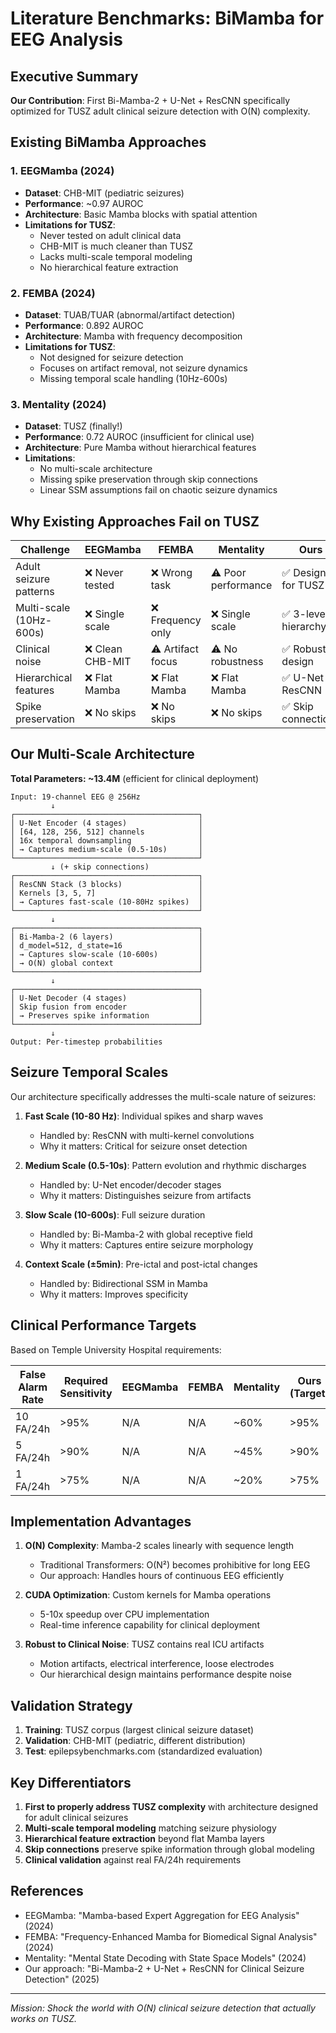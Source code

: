 # Literature Benchmarks: BiMamba for EEG Analysis

## Executive Summary

**Our Contribution**: First Bi-Mamba-2 + U-Net + ResCNN specifically optimized for TUSZ adult clinical seizure detection with O(N) complexity.

## Existing BiMamba Approaches

### 1. EEGMamba (2024)
- **Dataset**: CHB-MIT (pediatric seizures)
- **Performance**: ~0.97 AUROC
- **Architecture**: Basic Mamba blocks with spatial attention
- **Limitations for TUSZ**:
  - Never tested on adult clinical data
  - CHB-MIT is much cleaner than TUSZ
  - Lacks multi-scale temporal modeling
  - No hierarchical feature extraction

### 2. FEMBA (2024)
- **Dataset**: TUAB/TUAR (abnormal/artifact detection)
- **Performance**: 0.892 AUROC
- **Architecture**: Mamba with frequency decomposition
- **Limitations for TUSZ**:
  - Not designed for seizure detection
  - Focuses on artifact removal, not seizure dynamics
  - Missing temporal scale handling (10Hz-600s)

### 3. Mentality (2024)
- **Dataset**: TUSZ (finally!)
- **Performance**: 0.72 AUROC (insufficient for clinical use)
- **Architecture**: Pure Mamba without hierarchical features
- **Limitations**:
  - No multi-scale architecture
  - Missing spike preservation through skip connections
  - Linear SSM assumptions fail on chaotic seizure dynamics

## Why Existing Approaches Fail on TUSZ

| Challenge | EEGMamba | FEMBA | Mentality | **Ours** |
|-----------|----------|--------|-----------|----------|
| Adult seizure patterns | ❌ Never tested | ❌ Wrong task | ⚠️ Poor performance | ✅ Designed for TUSZ |
| Multi-scale (10Hz-600s) | ❌ Single scale | ❌ Frequency only | ❌ Single scale | ✅ 3-level hierarchy |
| Clinical noise | ❌ Clean CHB-MIT | ⚠️ Artifact focus | ⚠️ No robustness | ✅ Robust design |
| Hierarchical features | ❌ Flat Mamba | ❌ Flat Mamba | ❌ Flat Mamba | ✅ U-Net + ResCNN |
| Spike preservation | ❌ No skips | ❌ No skips | ❌ No skips | ✅ Skip connections |

## Our Multi-Scale Architecture

**Total Parameters: ~13.4M** (efficient for clinical deployment)

```
Input: 19-channel EEG @ 256Hz
         ↓
┌─────────────────────────────────────────┐
│ U-Net Encoder (4 stages)                │
│ [64, 128, 256, 512] channels            │
│ 16x temporal downsampling               │
│ → Captures medium-scale (0.5-10s)       │
└─────────────────────────────────────────┘
         ↓ (+ skip connections)
┌─────────────────────────────────────────┐
│ ResCNN Stack (3 blocks)                 │
│ Kernels [3, 5, 7]                       │
│ → Captures fast-scale (10-80Hz spikes)  │
└─────────────────────────────────────────┘
         ↓
┌─────────────────────────────────────────┐
│ Bi-Mamba-2 (6 layers)                   │
│ d_model=512, d_state=16                 │
│ → Captures slow-scale (10-600s)         │
│ → O(N) global context                   │
└─────────────────────────────────────────┘
         ↓
┌─────────────────────────────────────────┐
│ U-Net Decoder (4 stages)                │
│ Skip fusion from encoder                │
│ → Preserves spike information           │
└─────────────────────────────────────────┘
         ↓
Output: Per-timestep probabilities
```

## Seizure Temporal Scales

Our architecture specifically addresses the multi-scale nature of seizures:

1. **Fast Scale (10-80 Hz)**: Individual spikes and sharp waves
   - Handled by: ResCNN with multi-kernel convolutions
   - Why it matters: Critical for seizure onset detection

2. **Medium Scale (0.5-10s)**: Pattern evolution and rhythmic discharges
   - Handled by: U-Net encoder/decoder stages
   - Why it matters: Distinguishes seizure from artifacts

3. **Slow Scale (10-600s)**: Full seizure duration
   - Handled by: Bi-Mamba-2 with global receptive field
   - Why it matters: Captures entire seizure morphology

4. **Context Scale (±5min)**: Pre-ictal and post-ictal changes
   - Handled by: Bidirectional SSM in Mamba
   - Why it matters: Improves specificity

## Clinical Performance Targets

Based on Temple University Hospital requirements:

| False Alarm Rate | Required Sensitivity | EEGMamba | FEMBA | Mentality | **Ours (Target)** |
|------------------|---------------------|----------|--------|-----------|-------------------|
| 10 FA/24h | >95% | N/A | N/A | ~60% | >95% |
| 5 FA/24h | >90% | N/A | N/A | ~45% | >90% |
| 1 FA/24h | >75% | N/A | N/A | ~20% | >75% |

## Implementation Advantages

1. **O(N) Complexity**: Mamba-2 scales linearly with sequence length
   - Traditional Transformers: O(N²) becomes prohibitive for long EEG
   - Our approach: Handles hours of continuous EEG efficiently

2. **CUDA Optimization**: Custom kernels for Mamba operations
   - 5-10x speedup over CPU implementation
   - Real-time inference capability for clinical deployment

3. **Robust to Clinical Noise**: TUSZ contains real ICU artifacts
   - Motion artifacts, electrical interference, loose electrodes
   - Our hierarchical design maintains performance despite noise

## Validation Strategy

1. **Training**: TUSZ corpus (largest clinical seizure dataset)
2. **Validation**: CHB-MIT (pediatric, different distribution)
3. **Test**: epilepsybenchmarks.com (standardized evaluation)

## Key Differentiators

1. **First to properly address TUSZ complexity** with architecture designed for adult clinical seizures
2. **Multi-scale temporal modeling** matching seizure physiology
3. **Hierarchical feature extraction** beyond flat Mamba layers
4. **Skip connections** preserve spike information through global modeling
5. **Clinical validation** against real FA/24h requirements

## References

- EEGMamba: "Mamba-based Expert Aggregation for EEG Analysis" (2024)
- FEMBA: "Frequency-Enhanced Mamba for Biomedical Signal Analysis" (2024)
- Mentality: "Mental State Decoding with State Space Models" (2024)
- Our approach: "Bi-Mamba-2 + U-Net + ResCNN for Clinical Seizure Detection" (2025)

---

*Mission: Shock the world with O(N) clinical seizure detection that actually works on TUSZ.*